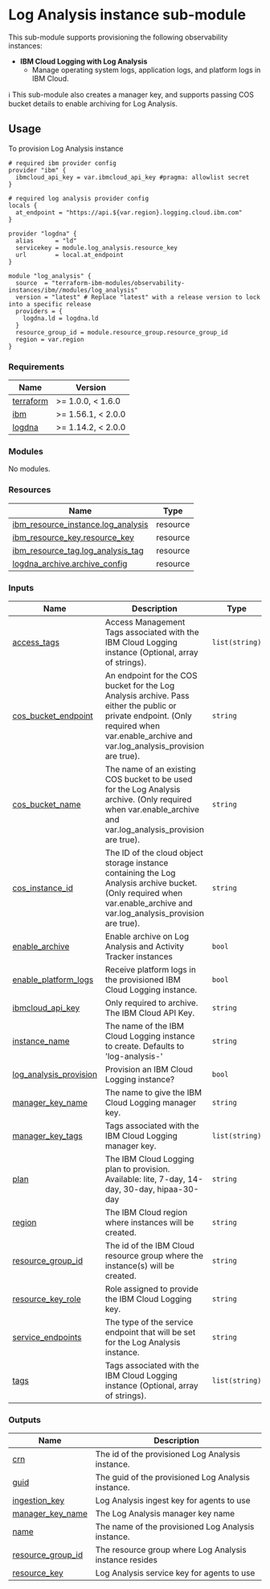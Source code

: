 # Log Analysis instance sub-module

This sub-module supports provisioning the following observability instances:

- **IBM Cloud Logging with Log Analysis**
  - Manage operating system logs, application logs, and platform logs in IBM Cloud.

:information_source: This sub-module also creates a manager key, and supports passing COS bucket details to enable archiving for Log Analysis.

## Usage

To provision Log Analysis instance

```hcl
# required ibm provider config
provider "ibm" {
  ibmcloud_api_key = var.ibmcloud_api_key #pragma: allowlist secret
}

# required log analysis provider config
locals {
  at_endpoint = "https://api.${var.region}.logging.cloud.ibm.com"
}

provider "logdna" {
  alias      = "ld"
  servicekey = module.log_analysis.resource_key
  url        = local.at_endpoint
}

module "log_analysis" {
  source  = "terraform-ibm-modules/observability-instances/ibm//modules/log_analysis"
  version = "latest" # Replace "latest" with a release version to lock into a specific release
  providers = {
    logdna.ld = logdna.ld
  }
  resource_group_id = module.resource_group.resource_group_id
  region = var.region
}
```

<!-- BEGINNING OF PRE-COMMIT-TERRAFORM DOCS HOOK -->
### Requirements

| Name | Version |
|------|---------|
| <a name="requirement_terraform"></a> [terraform](#requirement\_terraform) | >= 1.0.0, < 1.6.0 |
| <a name="requirement_ibm"></a> [ibm](#requirement\_ibm) | >= 1.56.1, < 2.0.0 |
| <a name="requirement_logdna"></a> [logdna](#requirement\_logdna) | >= 1.14.2, < 2.0.0 |

### Modules

No modules.

### Resources

| Name | Type |
|------|------|
| [ibm_resource_instance.log_analysis](https://registry.terraform.io/providers/ibm-cloud/ibm/latest/docs/resources/resource_instance) | resource |
| [ibm_resource_key.resource_key](https://registry.terraform.io/providers/ibm-cloud/ibm/latest/docs/resources/resource_key) | resource |
| [ibm_resource_tag.log_analysis_tag](https://registry.terraform.io/providers/ibm-cloud/ibm/latest/docs/resources/resource_tag) | resource |
| [logdna_archive.archive_config](https://registry.terraform.io/providers/logdna/logdna/latest/docs/resources/archive) | resource |

### Inputs

| Name | Description | Type | Default | Required |
|------|-------------|------|---------|:--------:|
| <a name="input_access_tags"></a> [access\_tags](#input\_access\_tags) | Access Management Tags associated with the IBM Cloud Logging instance (Optional, array of strings). | `list(string)` | `[]` | no |
| <a name="input_cos_bucket_endpoint"></a> [cos\_bucket\_endpoint](#input\_cos\_bucket\_endpoint) | An endpoint for the COS bucket for the Log Analysis archive. Pass either the public or private endpoint. (Only required when var.enable\_archive and var.log\_analysis\_provision are true). | `string` | `null` | no |
| <a name="input_cos_bucket_name"></a> [cos\_bucket\_name](#input\_cos\_bucket\_name) | The name of an existing COS bucket to be used for the Log Analysis archive. (Only required when var.enable\_archive and var.log\_analysis\_provision are true). | `string` | `null` | no |
| <a name="input_cos_instance_id"></a> [cos\_instance\_id](#input\_cos\_instance\_id) | The ID of the cloud object storage instance containing the Log Analysis archive bucket. (Only required when var.enable\_archive and var.log\_analysis\_provision are true). | `string` | `null` | no |
| <a name="input_enable_archive"></a> [enable\_archive](#input\_enable\_archive) | Enable archive on Log Analysis and Activity Tracker instances | `bool` | `false` | no |
| <a name="input_enable_platform_logs"></a> [enable\_platform\_logs](#input\_enable\_platform\_logs) | Receive platform logs in the provisioned IBM Cloud Logging instance. | `bool` | `true` | no |
| <a name="input_ibmcloud_api_key"></a> [ibmcloud\_api\_key](#input\_ibmcloud\_api\_key) | Only required to archive. The IBM Cloud API Key. | `string` | `null` | no |
| <a name="input_instance_name"></a> [instance\_name](#input\_instance\_name) | The name of the IBM Cloud Logging instance to create. Defaults to 'log-analysis-<region>' | `string` | `null` | no |
| <a name="input_log_analysis_provision"></a> [log\_analysis\_provision](#input\_log\_analysis\_provision) | Provision an IBM Cloud Logging instance? | `bool` | `true` | no |
| <a name="input_manager_key_name"></a> [manager\_key\_name](#input\_manager\_key\_name) | The name to give the IBM Cloud Logging manager key. | `string` | `"LogDnaManagerKey"` | no |
| <a name="input_manager_key_tags"></a> [manager\_key\_tags](#input\_manager\_key\_tags) | Tags associated with the IBM Cloud Logging manager key. | `list(string)` | `[]` | no |
| <a name="input_plan"></a> [plan](#input\_plan) | The IBM Cloud Logging plan to provision. Available: lite, 7-day, 14-day, 30-day, hipaa-30-day | `string` | `"lite"` | no |
| <a name="input_region"></a> [region](#input\_region) | The IBM Cloud region where instances will be created. | `string` | `"us-south"` | no |
| <a name="input_resource_group_id"></a> [resource\_group\_id](#input\_resource\_group\_id) | The id of the IBM Cloud resource group where the instance(s) will be created. | `string` | `null` | no |
| <a name="input_resource_key_role"></a> [resource\_key\_role](#input\_resource\_key\_role) | Role assigned to provide the IBM Cloud Logging key. | `string` | `"Manager"` | no |
| <a name="input_service_endpoints"></a> [service\_endpoints](#input\_service\_endpoints) | The type of the service endpoint that will be set for the Log Analysis instance. | `string` | `"public-and-private"` | no |
| <a name="input_tags"></a> [tags](#input\_tags) | Tags associated with the IBM Cloud Logging instance (Optional, array of strings). | `list(string)` | `[]` | no |

### Outputs

| Name | Description |
|------|-------------|
| <a name="output_crn"></a> [crn](#output\_crn) | The id of the provisioned Log Analysis instance. |
| <a name="output_guid"></a> [guid](#output\_guid) | The guid of the provisioned Log Analysis instance. |
| <a name="output_ingestion_key"></a> [ingestion\_key](#output\_ingestion\_key) | Log Analysis ingest key for agents to use |
| <a name="output_manager_key_name"></a> [manager\_key\_name](#output\_manager\_key\_name) | The Log Analysis manager key name |
| <a name="output_name"></a> [name](#output\_name) | The name of the provisioned Log Analysis instance. |
| <a name="output_resource_group_id"></a> [resource\_group\_id](#output\_resource\_group\_id) | The resource group where Log Analysis instance resides |
| <a name="output_resource_key"></a> [resource\_key](#output\_resource\_key) | Log Analysis service key for agents to use |
<!-- END OF PRE-COMMIT-TERRAFORM DOCS HOOK -->
